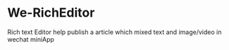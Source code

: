 # We-RichEditor
Rich text Editor help publish a article which mixed text and image/video in wechat miniApp
